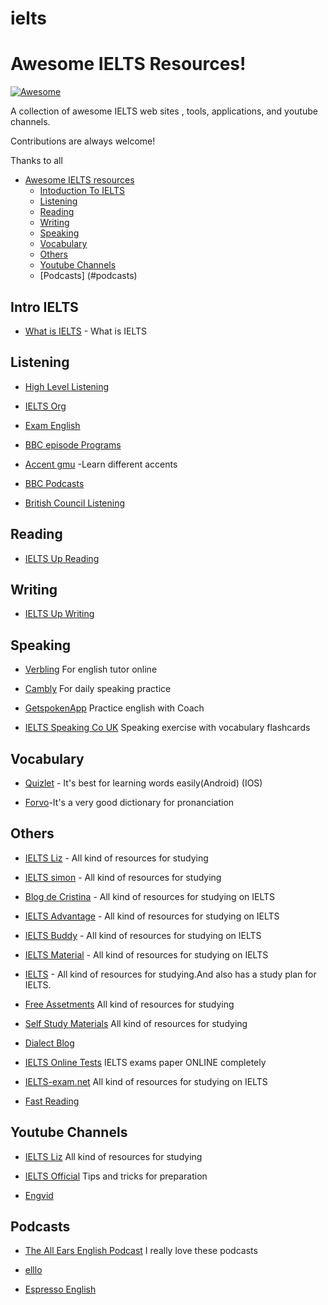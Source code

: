 # ielts
# Awesome IELTS Resources!

[![Awesome](https://cdn.rawgit.com/sindresorhus/awesome/d7305f38d29fed78fa85652e3a63e154dd8e8829/media/badge.svg)](https://github.com/sindresorhus/awesome)

A collection of awesome IELTS web sites , tools, applications, and youtube channels.

Contributions are always welcome!

Thanks to all

* [Awesome IELTS resources](#awesome-ielts)
  * [Intoduction To IELTS](#introielts)
  * [Listening](#listening)
  * [Reading](#reading)
  * [Writing](#writing)
  * [Speaking](#speaking)
  * [Vocabulary](#vocabulary)
  * [Others](#others)
  * [Youtube Channels](#youtubechannels)
  * [Podcasts] (#podcasts)

## Intro IELTS

* [What is IELTS](http://takeielts.britishcouncil.org/choose-ielts/what-ielts) - What is IELTS

## Listening

* [High Level Listening](http://www.highlevellistening.com/)

* [IELTS Org](https://www.ielts.org/about-the-test/sample-test-questions)

* [Exam English](http://examenglish.com/IELTS/IELTS_listening.html)

* [BBC episode Programs](http://www.bbc.co.uk/programmes/b006qykl)

* [Accent gmu](http://accent.gmu.edu/) -Learn different accents

* [BBC Podcasts](http://learnenglish.britishcouncil.org/en/listen-and-watch)

* [British Council Listening](http://takeielts.britishcouncil.org/prepare-your-test/free-ielts-practice-tests/listening-practice-test-1?utm_source=futurelearn&utm_medium=listening_link&utm_content=week-3&utm_campaign=ieltsmooc4-2016)

## Reading

* [IELTS Up Reading](http://ielts-up.com/reading/ielts-reading-test.html)

## Writing

* [IELTS Up Writing](http://ielts-up.com/exercises/ielts-writing-exercises.html)

## Speaking

* [Verbling](https://www.verbling.com/) For english tutor online

* [Cambly](https://www.cambly.com/) For daily speaking practice

* [GetspokenApp](http://www.getspokenapp.com/) Practice english with  Coach

* [IELTS Speaking Co UK]( http://www.ieltsspeaking.co.uk/) Speaking exercise with vocabulary flashcards

## Vocabulary

* [Quizlet](https://quizlet.com) - It's best for learning words easily(Android) (IOS)

* [Forvo](http://forvo.com/)-It's a very good dictionary for pronanciation

## Others

* [IELTS Liz](http://ieltsliz.com/) - All kind of resources for studying

* [IELTS simon](http://ielts-simon.com/ielts-help-and-english-pr/) - All kind of resources for studying

* [Blog de Cristina](http://www.cristinacabal.com/) - All kind of resources for studying on IELTS

* [IELTS Advantage](http://ieltsadvantage.com/) - All kind of resources for studying on IELTS

* [IELTS Buddy](http://www.ieltsbuddy.com/) - All kind of resources for studying on IELTS

* [IELTS Material](http://ieltsmaterial.com/) - All kind of resources for studying on IELTS

* [IELTS](http://ieltsielts.com/more/study-plans/) - All kind of resources for studying.And also has a study plan for IELTS.

* [Free Assetments](http://www.canadavisa.com/ielts/free-practice-tests.html) All kind of resources for studying

* [Self Study Materials](http://selfstudymaterials.com/) All kind of resources for studying

* [Dialect Blog](http://dialectblog.com/)

* [IELTS Online Tests](https://ieltsonlinetests.com/) IELTS exams paper ONLINE completely

* [IELTS-exam.net](https://www.ielts-exam.net/) All kind of resources for studying on IELTS

* [Fast Reading](https://www.huffingtonpost.com/tim-ferriss/speed-reading_b_5317784.html)

## Youtube Channels

* [IELTS Liz](https://www.youtube.com/user/ieltsliz) All kind of resources for studying

* [IELTS Official](https://www.youtube.com/user/IELTSOfficial) Tips and tricks for preparation

* [Engvid](https://www.engvid.com/)

## Podcasts

* [The All Ears English Podcast](https://www.allearsenglish.com/) I really love these podcasts

* [elllo](http://elllo.org/)

* [Espresso English](https://www.espressoenglish.net/)
